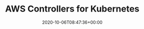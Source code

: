 ---
title : "AWS Controllers for Kubernetes"
description: "AWS Controllers for Kubernetes (ACK) lets you define and use AWS service resources directly from Kubernetes"
lead: "Manage AWS services using Kubernetes"
date: 2020-10-06T08:47:36+00:00
lastmod: 2020-10-06T08:47:36+00:00
draft: false
images: []
---